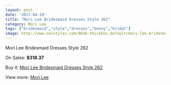 ```yaml
---
layout: post
date: '2017-04-29'
title: "Mori Lee Bridesmaid Dresses Style 262"
category: Mori Lee
tags: ["bridesmaid","style","dresses","bonny","bridal"]
image: http://www.novstyles.com/9816-thickbox_default/mori-lee-bridesmaid-dresses-style-262.jpg
---
```

Mori Lee Bridesmaid Dresses Style 262

On Sales: **$318.37**
<a href="https://www.novstyles.com/en/mori-lee/6944-mori-lee-bridesmaid-dresses-style-262.html"><amp-img layout="responsive" width="600" height="600" src="//www.novstyles.com/9816-thickbox_default/mori-lee-bridesmaid-dresses-style-262.jpg" alt="Mori Lee Bridesmaid Dresses Style 262 0" /></a>
<a href="https://www.novstyles.com/en/mori-lee/6944-mori-lee-bridesmaid-dresses-style-262.html"><amp-img layout="responsive" width="600" height="600" src="//www.novstyles.com/9817-thickbox_default/mori-lee-bridesmaid-dresses-style-262.jpg" alt="Mori Lee Bridesmaid Dresses Style 262 1" /></a>

Buy it: [Mori Lee Bridesmaid Dresses Style 262](https://www.novstyles.com/en/mori-lee/6944-mori-lee-bridesmaid-dresses-style-262.html "Mori Lee Bridesmaid Dresses Style 262")

View more: [Mori Lee](https://www.novstyles.com/en/47-mori-lee "Mori Lee")